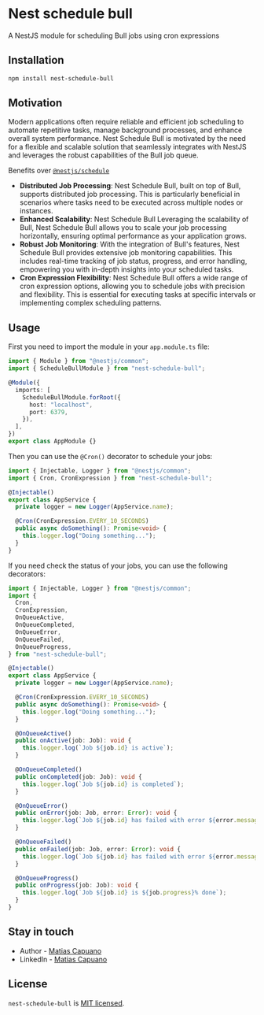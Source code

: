 # Nest schedule bull

A NestJS module for scheduling Bull jobs using cron expressions

## Installation

```bash
npm install nest-schedule-bull
```

## Motivation

Modern applications often require reliable and efficient job scheduling to automate repetitive tasks, manage background processes, and enhance overall system performance. Nest Schedule Bull is motivated by the need for a flexible and scalable solution that seamlessly integrates with NestJS and leverages the robust capabilities of the Bull job queue.

Benefits over [`@nestjs/schedule`](https://www.npmjs.com/package/@nestjs/schedule)

- **Distributed Job Processing**:
  Nest Schedule Bull, built on top of Bull, supports distributed job processing. This is particularly beneficial in scenarios where tasks need to be executed across multiple nodes or instances.
- **Enhanced Scalability**:
  Nest Schedule Bull Leveraging the scalability of Bull, Nest Schedule Bull allows you to scale your job processing horizontally, ensuring optimal performance as your application grows.
- **Robust Job Monitoring**: With the integration of Bull's features, Nest Schedule Bull provides extensive job monitoring capabilities. This includes real-time tracking of job status, progress, and error handling, empowering you with in-depth insights into your scheduled tasks.
- **Cron Expression Flexibility**: Nest Schedule Bull offers a wide range of cron expression options, allowing you to schedule jobs with precision and flexibility. This is essential for executing tasks at specific intervals or implementing complex scheduling patterns.

## Usage

First you need to import the module in your `app.module.ts` file:

```typescript
import { Module } from "@nestjs/common";
import { ScheduleBullModule } from "nest-schedule-bull";

@Module({
  imports: [
    ScheduleBullModule.forRoot({
      host: "localhost",
      port: 6379,
    }),
  ],
})
export class AppModule {}
```

Then you can use the `@Cron()` decorator to schedule your jobs:

```typescript
import { Injectable, Logger } from "@nestjs/common";
import { Cron, CronExpression } from "nest-schedule-bull";

@Injectable()
export class AppService {
  private logger = new Logger(AppService.name);

  @Cron(CronExpression.EVERY_10_SECONDS)
  public async doSomething(): Promise<void> {
    this.logger.log("Doing something...");
  }
}
```

If you need check the status of your jobs, you can use the following decorators:

```typescript
import { Injectable, Logger } from "@nestjs/common";
import {
  Cron,
  CronExpression,
  OnQueueActive,
  OnQueueCompleted,
  OnQueueError,
  OnQueueFailed,
  OnQueueProgress,
} from "nest-schedule-bull";

@Injectable()
export class AppService {
  private logger = new Logger(AppService.name);

  @Cron(CronExpression.EVERY_10_SECONDS)
  public async doSomething(): Promise<void> {
    this.logger.log("Doing something...");
  }

  @OnQueueActive()
  public onActive(job: Job): void {
    this.logger.log(`Job ${job.id} is active`);
  }

  @OnQueueCompleted()
  public onCompleted(job: Job): void {
    this.logger.log(`Job ${job.id} is completed`);
  }

  @OnQueueError()
  public onError(job: Job, error: Error): void {
    this.logger.log(`Job ${job.id} has failed with error ${error.message}`);
  }

  @OnQueueFailed()
  public onFailed(job: Job, error: Error): void {
    this.logger.log(`Job ${job.id} has failed with error ${error.message}`);
  }

  @OnQueueProgress()
  public onProgress(job: Job): void {
    this.logger.log(`Job ${job.id} is ${job.progress}% done`);
  }
}
```

## Stay in touch

- Author - [Matias Capuano](https://github.com/maticapuano)
- LinkedIn - [Matias Capuano](https://www.linkedin.com/in/matias-capuano/)

## License

`nest-schedule-bull` is [MIT licensed](LICENSE).
